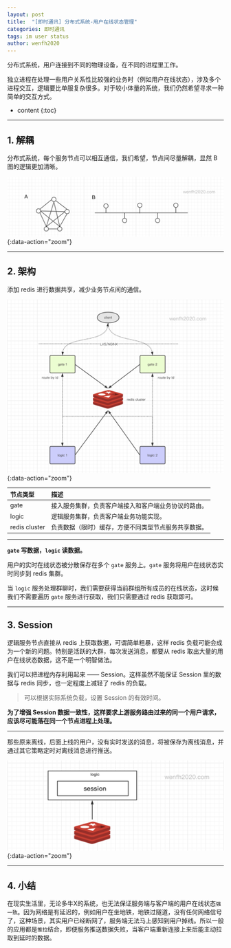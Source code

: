 ```yaml
---
layout: post
title:  "[即时通讯] 分布式系统-用户在线状态管理"
categories: 即时通讯
tags: im user status
author: wenfh2020
--- 
```


分布式系统，用户连接到不同的物理设备，在不同的进程里工作。

独立进程在处理一些用户关系性比较强的业务时（例如用户在线状态），涉及多个进程交互，逻辑要比单服复杂很多。对于较小体量的系统，我们仍然希望寻求一种简单的交互方式。



* content
{:toc}

---

## 1. 解耦

分布式系统，每个服务节点可以相互通信，我们希望，节点间尽量解耦，显然 B 图的逻辑更加清晰。

![通信解耦](/images/2020-05-21-20-02-12.png){:data-action="zoom"}

---

## 2. 架构

添加 redis 进行数据共享，减少业务节点间的通信。

![分布式架构](/images/2020-05-21-20-02-49.png){:data-action="zoom"}

| 节点类型      | 描述                                                 |
| :------------ | :--------------------------------------------------- |
| gate          | 接入服务集群，负责客户端接入和客户端业务协议的路由。 |
| logic         | 逻辑服务集群，负责客户端业务功能实现。               |
| redis cluster | 负责数据（限时）缓存，方便不同类型节点服务共享数据。 |

---

**`gate` 写数据，`logic` 读数据。**

用户的实时在线状态被分散保存在多个 `gate` 服务上。`gate` 服务将用户在线状态实时同步到 redis 集群。

当 `logic` 服务处理群聊时，我们需要获得当前群组所有成员的在线状态，这时候我们不需要遍历 `gate` 服务进行获取，我们只需要通过 redis 获取即可。

---

## 3. Session

逻辑服务节点直接从 redis 上获取数据，可谓简单粗暴，这样 redis 负载可能会成为一个新的问题。特别是活跃的大群，每次发送消息，都要从 redis 取出大量的用户在线状态数据，这不是一个明智做法。

我们可以把进程内存利用起来 —— Session。这样虽然不能保证 Session 里的数据与 redis 同步，也一定程度上减轻了 redis 的负载。

> 可以根据实际系统负载，设置 Session 的有效时间。

**为了增强 Session 数据一致性，这样要求上游服务路由过来的同一个用户请求，应该尽可能落在同一个节点进程上处理。**

---

那些原来离线，后面上线的用户，没有实时发送的消息，将被保存为离线消息，并通过其它策略定时对离线消息进行推送。

![缓存](/images/2020-05-21-20-44-09.png){:data-action="zoom"}

---

## 4. 小结

在现实生活里，无论多牛X的系统，也无法保证服务端与客户端的用户在线状态`强一致`。因为网络是有延迟的，例如用户在坐地铁，地铁过隧道，没有任何网络信号了，这种场景，其实用户已经断网了，服务端无法马上感知到用户掉线。所以一般的应用都是`推拉`结合，即便服务推送数据失败，当客户端重新连接上来后能主动拉取到延时的数据。

